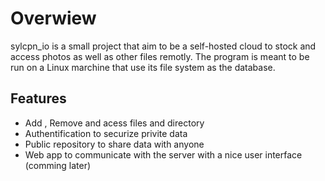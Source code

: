 # Overwiew
sylcpn_io is a small project that aim to be a self-hosted cloud to stock and access photos as well as other files remotly. The program is meant to be run on a Linux marchine that use its file system as the database.  
## Features
* Add , Remove  and acess files and directory  
* Authentification to securize privite data  
* Public repository to share data with anyone
* Web app to communicate with the server with a nice user interface (comming later)

